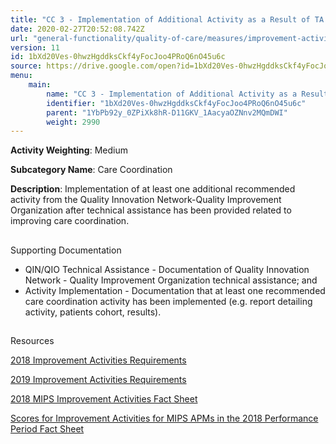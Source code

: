 ```yaml
---
title: "CC 3 - Implementation of Additional Activity as a Result of TA for Improving Care Coordination"
date: 2020-02-27T20:52:08.742Z
url: "general-functionality/quality-of-care/measures/improvement-activities-measures/2018-improvement-acti_54.html"
version: 11
id: 1bXd20Ves-0hwzHgddksCkf4yFocJoo4PRoQ6nO45u6c
source: https://drive.google.com/open?id=1bXd20Ves-0hwzHgddksCkf4yFocJoo4PRoQ6nO45u6c
menu:
    main:
        name: "CC 3 - Implementation of Additional Activity as a Result of TA for Improving Care Coordination"
        identifier: "1bXd20Ves-0hwzHgddksCkf4yFocJoo4PRoQ6nO45u6c"
        parent: "1YbPb92y_0ZPiXk8hR-D11GKV_1AacyaOZNnv2MQmDWI"
        weight: 2990
---
```









**Activity Weighting**: Medium

**Subcategory Name**: Care Coordination

**Description**: Implementation of at least one additional recommended activity from the Quality Innovation Network-Quality Improvement Organization after technical assistance has been provided related to improving care coordination.







## 

Supporting Documentation

* QIN/QIO Technical Assistance - Documentation of Quality Innovation Network - Quality Improvement Organization technical assistance; and 
* Activity Implementation - Documentation that at least one recommended care coordination activity has been implemented (e.g. report detailing activity, patients cohort, results).







## 

Resources

[2018 Improvement Activities Requirements](https://qpp.cms.gov/mips/improvement-activities?py=2018)

[2019 Improvement Activities Requirements](https://qpp.cms.gov/mips/improvement-activities?py=2019)

[2018 MIPS Improvement Activities Fact Sheet](https://qpp.cms.gov/resource/2018%20MIPS%20Improvement%20Activities%20Fact%20Sheet)

[Scores for Improvement Activities for MIPS APMs in the 2018 Performance Period Fact Sheet](https://qpp.cms.gov/resource/2018%20MIPS%20APMs%20improvement%20Activities%20scores%20fact%20sheet)

